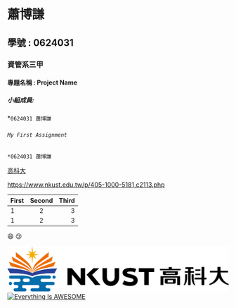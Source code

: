 # 蕭博謙
## 學號 : 0624031
### 資管系三甲
#### 專題名稱 : Project Name
##### 小組成員:
*`0624031 蕭博謙`


###### `My First Assignment`	
```
*0624031 蕭博謙
```
[高科大](https://www.nkust.edu.tw/p/405-1000-5181,c2113.php)

<https://www.nkust.edu.tw/p/405-1000-5181,c2113.php>

|First|Second|Third|
|:------|:------:|------:|
|1|2|3|
|1|2|3|

:smile:
:cry:

![NKFUST](nkust.png "第一科大")
[![Everything Is AWESOME](https://img.youtube.com/vi/StTqXEQ2l-Y/0.jpg)](https://www.youtube.com/watch?v=StTqXEQ2l-Y "Everything Is AWESOME")
